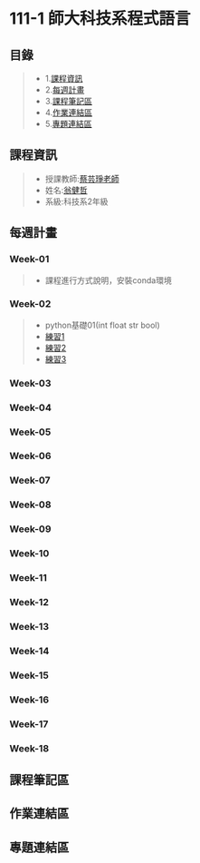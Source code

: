 # 111-1 師大科技系程式語言
## 目錄
> * 1.[課程資訊](https://github.com/Robbish1106/PL#%E8%AA%B2%E7%A8%8B%E8%B3%87%E8%A8%8A)
> * 2.[每週計畫](https://github.com/Robbish1106/PL#%E6%AF%8F%E9%80%B1%E8%A8%88%E7%95%AB)
> * 3.[課程筆記區](https://github.com/Robbish1106/PL#%E8%AA%B2%E7%A8%8B%E7%AD%86%E8%A8%98%E5%8D%80)
> * 4.[作業連結區](https://github.com/Robbish1106/PL#%E4%BD%9C%E6%A5%AD%E9%80%A3%E7%B5%90%E5%8D%80)
> * 5.[專題連結區](https://github.com/Robbish1106/PL#%E5%B0%88%E9%A1%8C%E9%80%A3%E7%B5%90%E5%8D%80)
## 課程資訊
> * 授課教師:[蔡芸琤老師](https://github.com/pecu?tab=repositories)
> * 姓名:[翁健哲](https://robbish1106.github.io/Web/bootstrap/blog/index.html)
> * 系級:科技系2年級
## 每週計畫
### Week-01
> * 課程進行方式說明，安裝conda環境
### Week-02
> * python基礎01(int float str bool)
> * [練習1](https://github.com/Robbish1106/PL/blob/main/test1.py)
> * [練習2](https://github.com/Robbish1106/PL/blob/main/test2.py)
> * [練習3](https://github.com/Robbish1106/PL/blob/main/test3.py)
### Week-03
### Week-04
### Week-05
### Week-06
### Week-07
### Week-08
### Week-09
### Week-10
### Week-11
### Week-12
### Week-13
### Week-14
### Week-15
### Week-16
### Week-17
### Week-18
## 課程筆記區
## 作業連結區
## 專題連結區
